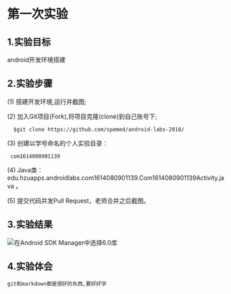 # 第一次实验
 
## 1.实验目标
 android开发环境搭建
 
## 2.实验步骤
 (1) 搭建开发环境,运行并截图;
 
 (2) 加入Git项目(Fork),将项目克隆(clone)到自己账号下;
 
      $git clone https://github.com/spemed/android-labs-2018/
      
 (3) 创建以学号命名的个人实验目录：
 
     com1614080901139
      
     
 (4) Java类：edu.hzuapps.androidlabs.com1614080901139.Com1614080901139Activity.java 。
 
 (5) 提交代码并发Pull Request，老师合并之后截图。
 
## 3.实验结果
 ![在Android SDK Manager中选择6.0库](https://github.com/spemed/android-labs-2018/blob/master/com1614080901139/20180407153255.jpg)
 
## 4.实验体会
    git和markdown都是很好的东西,要好好学
  
